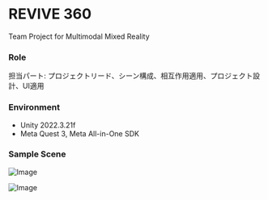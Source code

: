 # REVIVE 360
Team Project for Multimodal Mixed Reality
  
  
  
  
  
### Role
担当パート: プロジェクトリード、シーン構成、相互作用適用、プロジェクト設計、UI適用
  
  
  
  
  
### Environment
* Unity 2022.3.21f
* Meta Quest 3, Meta All-in-One SDK
  
  
  
  
  
### Sample Scene

![Image](https://github.com/user-attachments/assets/70324e1e-4cfd-44fd-bcb9-cba5c2696920)

![Image](https://github.com/user-attachments/assets/37dfd86e-8163-4e34-991c-a1cfa5c10a56)
